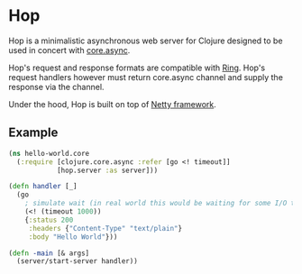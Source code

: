 # Hop

Hop is a minimalistic asynchronous web server for Clojure designed to be used in concert with [core.async](https://github.com/clojure/core.async).

Hop's request and response formats are compatible with [Ring](https://github.com/ring-clojure/ring/wiki/Concepts). Hop's request handlers however must return core.async channel and supply the response via the channel.

Under the hood, Hop is built on top of [Netty framework](http://netty.io/).


## Example

```clojure
(ns hello-world.core
  (:require [clojure.core.async :refer [go <! timeout]]
            [hop.server :as server]))

(defn handler [_]
  (go
    ; simulate wait (in real world this would be waiting for some I/O to happen)
    (<! (timeout 1000))
    {:status 200
     :headers {"Content-Type" "text/plain"}
     :body "Hello World"}))

(defn -main [& args]
  (server/start-server handler))
```
